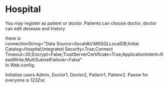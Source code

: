 # Hospital

You may register as patient or doctor. Patients can choose doctor, doctor can edit desease and history

there is<br> connectionString="Data Source=(localdb)\MSSQLLocalDB;Initial Catalog=Hospital;Integrated Security=True;Connect Timeout=30;Encrypt=False;TrustServerCertificate=True;ApplicationIntent=ReadWrite;MultiSubnetFailover=False"<br>
  In Web.config.
  
  Initialize users 
  Admin, Doctor1, Doctor2, Patienr1, Patienr2. Passw for everyone is 123Zxc

